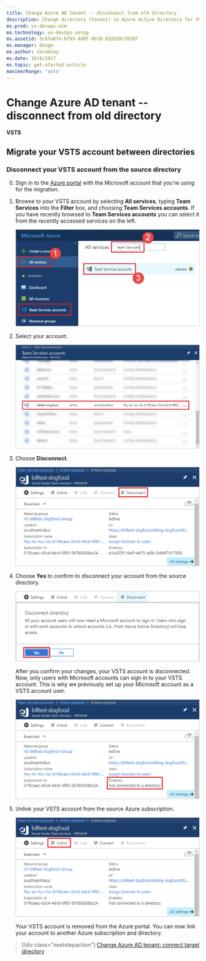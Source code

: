 ```yaml
---
title: Change Azure AD tenant -- disconnect from old directory
description: Change directory (tenant) in Azure Active Directory for VSTS -- disconnect from old directory
ms.prod: vs-devops-alm
ms.technology: vs-devops-setup
ms.assetid: 5c67a67a-bf93-4d8f-8610-832b28cf0107
ms.manager: douge
ms.author: chcomley
ms.date: 10/6/2017
ms.topic: get-started-article
monikerRange: 'vsts'
---
```



#	Change Azure AD tenant -- disconnect from old directory

**VSTS**

##	Migrate your VSTS account between directories

###	Disconnect your VSTS account from the source directory

0.	Sign in to the [Azure portal](https://portal.azure.com) 
with the Microsoft account that you're using for the migration.

0.	Browse to your VSTS account by selecting **All services**, typing **Team Services** into the **Filter** box, and choosing **Team Services accounts**. If you have recently browsed to **Team Services accounts** you can select it from the recently accessed services on the left.

	![Select your VSTS account](_img/manage-work-access/azureselectconnectedvso.png)

0. Select your account.

	![Select your VSTS account](_img/manage-work-access/select-team-services-account.png)

0.	Choose **Disconnect**.

	![Configure your account](_img/manage-work-access/azure-configure-disconnect.png)

0.	Choose **Yes** to confirm to disconnect your account from the source directory.

	![Disconnect account](_img/manage-work-access/azuredisconnectdirectory1.png)

	After you confirm your changes, your VSTS account is disconnected. 
	Now, only users with Microsoft accounts can sign in to your VSTS account. 
	This is why we previously set up your Microsoft account as a VSTS account user.

	![Your account is now disconnected](_img/manage-work-access/azuredisconnectdirectory3.png)

0.	Unlink your VSTS account from the source Azure subscription.

	![Select your VSTS account](_img/manage-work-access/azure-unlink-subscription.png)

	Your VSTS account is removed from the Azure portal. 
	You can now link your account to another Azure subscription and directory.


> [!div class="nextstepaction"]
> [Change Azure AD tenant: connect target directory](change-azure-ad-vsts-account-connect.md)

